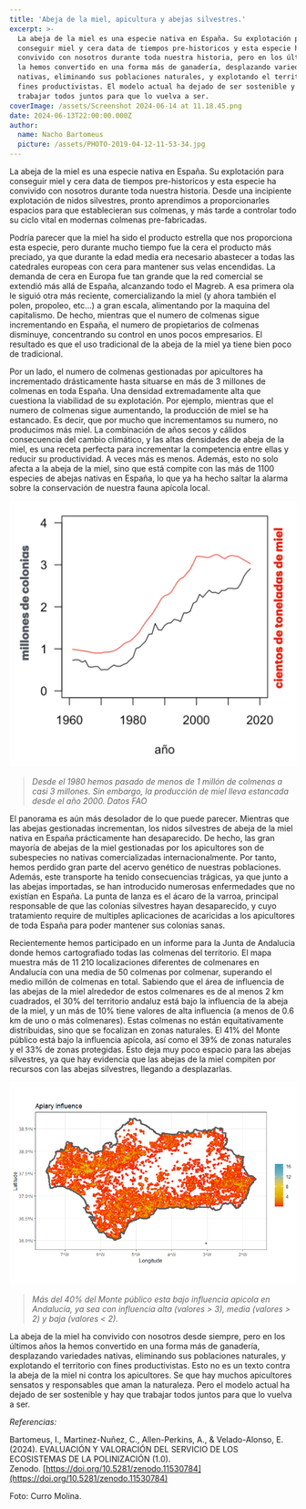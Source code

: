```yaml
---
title: 'Abeja de la miel, apicultura y abejas silvestres.'
excerpt: >-
  La abeja de la miel es una especie nativa en España. Su explotación para
  conseguir miel y cera data de tiempos pre-historicos y esta especie ha
  convivido con nosotros durante toda nuestra historia, pero en los últimos años
  la hemos convertido en una forma más de ganadería, desplazando variedades
  nativas, eliminando sus poblaciones naturales, y explotando el territorio con
  fines productivistas. El modelo actual ha dejado de ser sostenible y hay que
  trabajar todos juntos para que lo vuelva a ser.
coverImage: /assets/Screenshot 2024-06-14 at 11.18.45.png
date: 2024-06-13T22:00:00.000Z
author:
  name: Nacho Bartomeus
  picture: /assets/PHOTO-2019-04-12-11-53-34.jpg
---
```


La abeja de la miel es una especie nativa en España. Su explotación para conseguir miel y cera data de tiempos pre-historicos y esta especie ha convivido con nosotros durante toda nuestra historia. Desde una incipiente explotación de nidos silvestres, pronto aprendimos a proporcionarles espacios para que establecieran sus colmenas, y más tarde a controlar todo su ciclo vital en modernas colmenas pre-fabricadas.

Podría parecer que la miel ha sido el producto estrella que nos proporciona esta especie, pero durante mucho tiempo fue la cera el producto más preciado, ya que durante la edad media era necesario abastecer a todas las catedrales europeas con cera para mantener sus velas encendidas. La demanda de cera en Europa fue tan grande que la red comercial se extendió más allá de España, alcanzando todo el Magreb. A esa primera ola le siguió otra más reciente, comercializando la miel (y ahora también el polen, propoleo, etc...) a gran escala, alimentando por la maquina del capitalismo. De hecho, mientras que el numero de colmenas sigue incrementando en España, el numero de propietarios de colmenas disminuye, concentrando su control en unos pocos empresarios. El resultado es que el uso tradicional de la abeja de la miel ya tiene bien poco de tradicional.

Por un lado, el numero de colmenas gestionadas por apicultores ha incrementado drásticamente hasta situarse en más de 3 millones de colmenas en toda España. Una densidad extremadamente alta que cuestiona la viabilidad de su explotación. Por ejemplo, mientras que el numero de colmenas sigue aumentando, la producción de miel se ha estancado. Es decir, que por mucho que incrementamos su numero, no producimos más miel. La combinación de años secos y cálidos consecuencia del cambio climático, y las altas densidades de abeja de la miel, es una receta perfecta para incrementar la competencia entre ellas y reducir su productividad. A veces más es menos. Además, esto no solo afecta a la abeja de la miel, sino que está compite con las más de 1100 especies de abejas nativas en España, lo que ya ha hecho saltar la alarma sobre la conservación de nuestra fauna apícola local.

![](</assets/Screenshot 2024-06-14 at 10.50.06.png> "Desde el 1980 hemos pasado de menos de 1 millón de colmenas a casi 3 millones. Sin embargo, la producción de miel lleva estancada desde el año 2000. Datos FAO")

> *Desde el 1980 hemos pasado de menos de 1 millón de colmenas a casi 3 millones. Sin embargo, la producción de miel lleva estancada desde el año 2000. Datos FAO*

El panorama es aún más desolador de lo que puede parecer. Mientras que las abejas gestionadas incrementan, los nidos silvestres de abeja de la miel nativa en España prácticamente han desaparecido. De hecho, las gran mayoría de abejas de la miel gestionadas por los apicultores son de subespecies no nativas comercializadas internacionalmente. Por tanto, hemos perdido gran parte del acervo genético de nuestras poblaciones. Además, este transporte ha tenido consecuencias trágicas, ya que junto a las abejas importadas, se han introducido numerosas enfermedades que no existían en España. La punta de lanza es el ácaro de la varroa, principal responsable de que las colonias silvestres hayan desaparecido, y cuyo tratamiento require de multiples aplicaciones de acaricidas a los apicultores de toda España para poder mantener sus colonias sanas.

Recientemente hemos participado en un informe para la Junta de Andalucia donde hemos cartografiado todas las colmenas del territorio. El mapa muestra más de 11 210 localizaciones diferentes de colmenares en Andalucía con una media de 50 colmenas por colmenar, superando el medio millón de colmenas en total. Sabiendo que el área de influencia de las abejas de la miel alrededor de estos colmenares es de al menos 2 km cuadrados, el 30% del territorio andaluz está bajo la influencia de la abeja de la miel, y un más de 10% tiene valores de alta influencia (a menos de 0.6 km de uno o más colmenares). Estas colmenas no están equitativamente distribuidas, sino que se focalizan en zonas naturales. El 41% del Monte público está bajo la influencia apícola, así como el 39% de zonas naturales y el 33% de zonas protegidas. Esto deja muy poco espacio para las abejas silvestres, ya que hay evidencia que las abejas de la miel compiten por recursos con las abejas silvestres, llegando a desplazarlas.

![](/assets/Apis.png "Influencia apicola en Andalucía, incluyendo influencia alta (valores > 3), media (valores > 2) y baja (valores \< 2) alrededor de cada apiario. ")

> *Más del 40% del Monte público esta bajo influencia apicola en Andalucía, ya sea con influencia alta (valores > 3), media (valores > 2) y baja (valores \< 2).*

La abeja de la miel ha convivido con nosotros desde siempre, pero en los últimos años la hemos convertido en una forma más de ganadería, desplazando variedades nativas, eliminando sus poblaciones naturales, y explotando el territorio con fines productivistas. Esto no es un texto contra la abeja de la miel ni contra los apicultores. Se que hay muchos apicultores sensatos y responsables que aman la naturaleza. Pero el modelo actual ha dejado de ser sostenible y hay que trabajar todos juntos para que lo vuelva a ser.

*Referencias:*

Bartomeus, I., Martinez-Nuñez, C., Allen-Perkins, A., & Velado-Alonso, E. (2024). EVALUACIÓN Y VALORACIÓN DEL SERVICIO DE LOS ECOSISTEMAS DE LA POLINIZACIÓN (1.0). Zenodo. [https://doi.org/10.5281/zenodo.11530784](https://doi.org/10.5281/zenodo.11530784)

Foto: Curro Molina.
